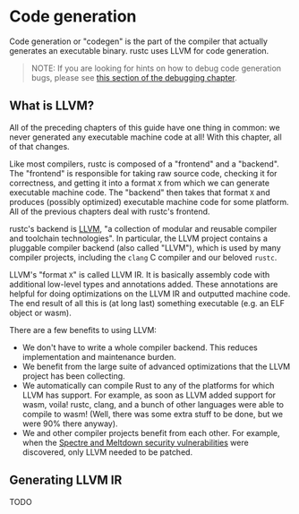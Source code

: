 # Code generation

Code generation or "codegen" is the part of the compiler that actually
generates an executable binary. rustc uses LLVM for code generation.

> NOTE: If you are looking for hints on how to debug code generation bugs,
> please see [this section of the debugging chapter][debug].

[debug]: compiler-debugging.html#debugging-llvm

## What is LLVM?

All of the preceding chapters of this guide have one thing in common: we never
generated any executable machine code at all! With this chapter, all of that
changes.

Like most compilers, rustc is composed of a "frontend" and a "backend". The
"frontend" is responsible for taking raw source code, checking it for
correctness, and getting it into a format `X` from which we can generate
executable machine code. The "backend" then takes that format `X` and produces
(possibly optimized) executable machine code for some platform. All of the
previous chapters deal with rustc's frontend.

rustc's backend is [LLVM](https://llvm.org), "a collection of modular and
reusable compiler and toolchain technologies". In particular, the LLVM project
contains a pluggable compiler backend (also called "LLVM"), which is used by
many compiler projects, including the `clang` C compiler and our beloved
`rustc`.

LLVM's "format `X`" is called LLVM IR. It is basically assembly code with
additional low-level types and annotations added. These annotations are helpful
for doing optimizations on the LLVM IR and outputted machine code. The end
result of all this is (at long last) something executable (e.g. an ELF object
or wasm).

There are a few benefits to using LLVM:

- We don't have to write a whole compiler backend. This reduces implementation
  and maintenance burden.
- We benefit from the large suite of advanced optimizations that the LLVM
  project has been collecting.
- We automatically can compile Rust to any of the platforms for which LLVM has
  support. For example, as soon as LLVM added support for wasm, voila! rustc,
  clang, and a bunch of other languages were able to compile to wasm! (Well,
  there was some extra stuff to be done, but we were 90% there anyway).
- We and other compiler projects benefit from each other. For example, when the
  [Spectre and Meltdown security vulnerabilities][spectre] were discovered,
  only LLVM needed to be patched.

[spectre]: https://meltdownattack.com/

## Generating LLVM IR

TODO
